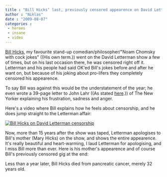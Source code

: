 ```yaml
---
title : "Bill Hicks’ last, previously censored appearence on David Letterman’s show"
author : "Niklas"
date : "2009-08-07"
categories : 
 - heroes
 - insane
 - video
---
```


[Bill Hicks](http://en.wikipedia.org/wiki/Bill%20hicks), my favourite stand-up comedian/philosopher/"Noam Chomsky with cock jokes" ((His own term.)) went on the David Letterman show a few of times, but on his last occasion there, he was censored right off it. Letterman and his people had said OK'ed Bill's jokes before and after he want on, but because of his joking about pro-lifers they completely censored his appearence.

To say Bill was against this would be the understatement of the year; he even wrote a 39-page letter to John Lahr ((As stated [here](http://www.billhicks.com/bio.html).)) of The New Yorker explaining his frustration, sadness and anger.

Here's a video where Bill explains how he feels about censorship, and he does jump straight to the Letterman affair:

[![](http://i.ytimg.com/vi/pkptz2YfZik/0.jpg "Bill Hicks on David Letterman censorship")](http://www.youtube.com/watch?v=pkptz2YfZik#t=55)

Now, more than 15 years after the show was taped, Letterman apologises to Bill's mother (Mary Hicks) on the show, and shows the entire appearence. It's really beautiful and heart-warming, I laud Letterman for apologising, and I miss Bill more than ever. Here is his mother's appearence and of course Bill's previously censored gig at the end:

Less than a year later, Bill Hicks died from pancreatic cancer, merely 32 years old.
